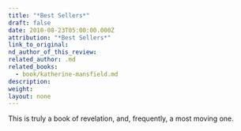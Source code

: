 ```yaml
---
title: "*Best Sellers*"
draft: false
date: 2010-08-23T05:00:00.000Z
attribution: "*Best Sellers*"
link_to_original:
nd_author_of_this_review:
related_author: .md
related_books:
  - book/katherine-mansfield.md
description:
weight:
layout: none
---
```

This is truly a book of revelation, and, frequently, a most moving one.

